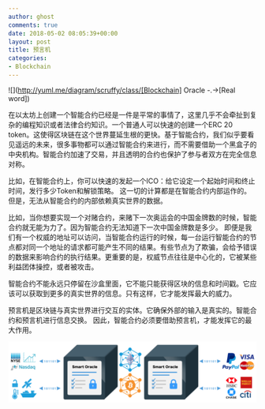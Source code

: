 ```yaml
---
author: ghost
comments: true
date: 2018-05-02 08:05:39+00:00
layout: post
title: 预言机
categories:
- Blockchain
---
```



![](http://yuml.me/diagram/scruffy/class/[Blockchain] Oracle -.->[Real word])

在以太坊上创建一个智能合约已经是一件是平常的事情了，这里几乎不会牵扯到复杂的编程知识或者法律合约知识。一个普通人可以快速的创建一个ERC 20 token。这使得区块链在这个世界蔓延生根的更快。基于智能合约，我们似乎要看见遥远的未来，很多事物都可以通过智能合约来进行，而不需要借助一个黑盒子的中央机构。智能合约加速了交易，并且透明的合约也保护了参与者双方在完全信息对称。

比如，在智能合约上，你可以快速的发起一个ICO：给它设定一个起始时间和终止时间，发行多少Token和解锁策略。
这一切的计算都是在智能合约内部运作的。但是，无法从智能合约的内部依赖真实世界的数据。

比如，当你想要实现一个对赌合约，来赌下一次奥运会的中国金牌数的时候，智能合约就无能为力了。因为智能合约无法知道下一次中国金牌数是多少。 即便是我们有一个权威的地址可以访问，当智能合约运行的时候，每一台运行智能合约的节点都对同一个地址的请求都可能产生不同的结果。有些节点为了欺骗，会给予错误的数据来影响合约的执行结果。更重要的是，权威节点往往是中心化的，它被某些利益团体操控，或者被攻击。


智能合约不能永远只停留在沙盒里面，它不能只能获得区块的信息和时间戳。它应该可以获取到更多的真实世界的信息。只有这样，它才能发挥最大的威力。

预言机是区块链与真实世界进行交互的实体。它确保外部的输入是真实的。智能合约和预言机进行信息交换。 因此，智能合约必须要借助预言机，才能发挥它的最大作用。


![](/assets/images/pics/oracle.png)
